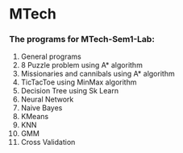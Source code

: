 # MTech

### The programs for MTech-Sem1-Lab:

1.  General programs
2.  8 Puzzle problem using A\* algorithm
3.  Missionaries and cannibals using A\* algorithm
4.  TicTacToe using MinMax algorithm
5.  Decision Tree using Sk Learn
6.  Neural Network
7.  Naive Bayes
8.  KMeans
9.  KNN
10. GMM
11. Cross Validation
